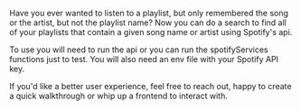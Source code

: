 Have you ever wanted to listen to a playlist, but only remembered the song or the artist, but not the playlist name?
Now you can do a search to find all of your playlists that contain a given song name or artist using Spotify's api.

To use you will need to run the api or you can run the spotifyServices functions just to test. You will also need an env file with your Spotify API key.

If you'd like a better user experience, feel free to reach out, happy to create a quick walkthrough or whip up a frontend to interact with.

